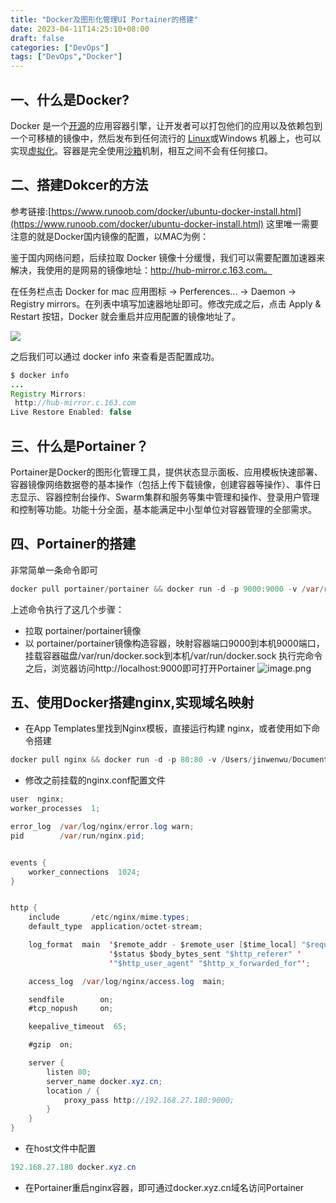```yaml
---
title: "Docker及图形化管理UI Portainer的搭建"
date: 2023-04-11T14:25:10+08:00
draft: false
categories: ["DevOps"]
tags: ["DevOps","Docker"]
---
```


## 一、什么是Docker?
Docker 是一个[开源](https://baike.baidu.com/item/%E5%BC%80%E6%BA%90/246339)的应用容器引擎，让开发者可以打包他们的应用以及依赖包到一个可移植的镜像中，然后发布到任何流行的 [Linux](https://baike.baidu.com/item/Linux)或Windows 机器上，也可以实现[虚拟化](https://baike.baidu.com/item/%E8%99%9A%E6%8B%9F%E5%8C%96/547949)。容器是完全使用[沙箱](https://baike.baidu.com/item/%E6%B2%99%E7%AE%B1/393318)机制，相互之间不会有任何接口。

## 二、搭建Dokcer的方法

参考链接:[https://www.runoob.com/docker/ubuntu-docker-install.html](https://www.runoob.com/docker/ubuntu-docker-install.html)
这里唯一需要注意的就是Docker国内镜像的配置，以MAC为例：

鉴于国内网络问题，后续拉取 Docker 镜像十分缓慢，我们可以需要配置加速器来解决，我使用的是网易的镜像地址：http://hub-mirror.c.163.com。

在任务栏点击 Docker for mac 应用图标 -> Perferences... -> Daemon -> Registry mirrors。在列表中填写加速器地址即可。修改完成之后，点击 Apply & Restart 按钮，Docker 就会重启并应用配置的镜像地址了。

![](/images/docker_portainer_1.webp)

之后我们可以通过 docker info 来查看是否配置成功。
```java
$ docker info
...
Registry Mirrors:
 http://hub-mirror.c.163.com
Live Restore Enabled: false
```
## 三、什么是Portainer？
Portainer是Docker的图形化管理工具，提供状态显示面板、应用模板快速部署、容器镜像网络数据卷的基本操作（包括上传下载镜像，创建容器等操作）、事件日志显示、容器控制台操作、Swarm集群和服务等集中管理和操作、登录用户管理和控制等功能。功能十分全面，基本能满足中小型单位对容器管理的全部需求。
## 四、Portainer的搭建
非常简单一条命令即可

```java
docker pull portainer/portainer && docker run -d -p 9000:9000 -v /var/run/docker.sock:/var/run/docker.sock portainer/portainer
```

上述命令执行了这几个步骤：
* 拉取 portainer/portainer镜像
* 以 portainer/portainer镜像构造容器，映射容器端口9000到本机9000端口，挂载容器磁盘/var/run/docker.sock到本机/var/run/docker.sock
  执行完命令之后，浏览器访问http://localhost:9000即可打开Portainer
  ![image.png](/images/docker_portainer_2.webp)
## 五、使用Docker搭建nginx,实现域名映射
* 在App Templates里找到Nginx模板，直接运行构建 nginx，或者使用如下命令搭建
```java 
docker pull nginx && docker run -d -p 80:80 -v /Users/jinwenwu/Documents/nginx/nginx.conf:/etc/nginx/nginx.conf  nginx
```
* 修改之前挂载的nginx.conf配置文件
```java
user  nginx;
worker_processes  1;

error_log  /var/log/nginx/error.log warn;
pid        /var/run/nginx.pid;


events {
    worker_connections  1024;
}


http {
    include       /etc/nginx/mime.types;
    default_type  application/octet-stream;

    log_format  main  '$remote_addr - $remote_user [$time_local] "$request" '
                      '$status $body_bytes_sent "$http_referer" '
                      '"$http_user_agent" "$http_x_forwarded_for"';

    access_log  /var/log/nginx/access.log  main;

    sendfile        on;
    #tcp_nopush     on;

    keepalive_timeout  65;

    #gzip  on;

    server {
        listen 80;
        server_name docker.xyz.cn;
        location / {
            proxy_pass http://192.168.27.180:9000;
        }
    }
}

```
* 在host文件中配置
```java
192.168.27.180 docker.xyz.cn
```
* 在Portainer重启nginx容器，即可通过docker.xyz.cn域名访问Portainer




